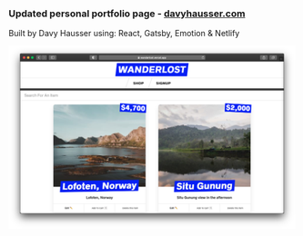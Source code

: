 ### Updated personal portfolio page - <a href="https://davyhausser.com">davyhausser.com</a>

Built by Davy Hausser using: React, Gatsby, Emotion & Netlify

![Image of Davy Hausser Landing Page](https://raw.githubusercontent.com/dhausser/davyhausser.com/main/src/images/wanderlost-dark.png)
